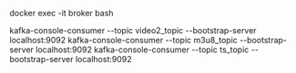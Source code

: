 docker exec -it broker bash

kafka-console-consumer --topic video2_topic --bootstrap-server localhost:9092
kafka-console-consumer --topic m3u8_topic --bootstrap-server localhost:9092
kafka-console-consumer --topic ts_topic --bootstrap-server localhost:9092